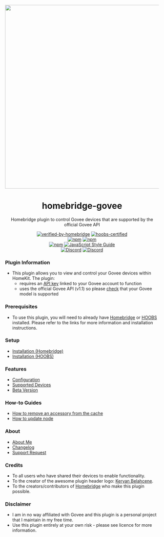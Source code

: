 <p align="center">
   <a href="https://github.com/bwp91/homebridge-govee"><img src="https://user-images.githubusercontent.com/43026681/101324574-5e997d80-3862-11eb-81b0-932330f6e242.png" width="600px"></a>
</p>
<span align="center">
  
# homebridge-govee 

 Homebridge plugin to control Govee devices that are supported by the official Govee API
 
 [![verified-by-homebridge](https://badgen.net/badge/homebridge/verified/purple)](https://github.com/homebridge/homebridge/wiki/Verified-Plugins)
 [![hoobs-certified](https://badgen.net/badge/HOOBS/Certified/yellow)](https://plugins.hoobs.org/plugin/homebridge-govee)   
 [![npm](https://img.shields.io/npm/v/homebridge-govee/latest?label=latest)](https://www.npmjs.com/package/homebridge-govee)
 [![npm](https://img.shields.io/npm/v/homebridge-govee/beta?label=beta)](https://github.com/bwp91/homebridge-govee/wiki/Beta-Version)   
 [![npm](https://img.shields.io/npm/dt/homebridge-govee)](https://www.npmjs.com/package/homebridge-govee)
 [![JavaScript Style Guide](https://img.shields.io/badge/code_style-standard-brightgreen.svg)](https://standardjs.com)   
 [![Discord](https://img.shields.io/discord/784827113378676736?color=728ED5&logo=discord&label=bwp91-discord)](https://discord.com/channels/784827113378676736/784827113378676739)
 [![Discord](https://img.shields.io/discord/432663330281226270?color=728ED5&logo=discord&label=hb-discord)](https://discord.com/channels/432663330281226270/742733745743855627)

</span>

### Plugin Information
* This plugin allows you to view and control your Govee devices within HomeKit. The plugin:
  * requires an [API key](https://github.com/bwp91/homebridge-govee/wiki/Configuration#obtaining-your-api-key) linked to your Govee account to function
  * uses the official Govee API (v1.1) so please [check](https://github.com/bwp91/homebridge-govee/wiki/Supported-Devices) that your Govee model is supported

### Prerequisites
* To use this plugin, you will need to already have [Homebridge](https://homebridge.io) or [HOOBS](https://hoobs.org) installed. Please refer to the links for more information and installation instructions.

### Setup
* [Installation (Homebridge)](https://github.com/bwp91/homebridge-govee/wiki/Installation-(Homebridge))
* [Installation (HOOBS)](https://github.com/bwp91/homebridge-govee/wiki/Installation-(HOOBS))

### Features
* [Configuration](https://github.com/bwp91/homebridge-govee/wiki/Configuration)
* [Supported Devices](https://github.com/bwp91/homebridge-govee/wiki/Supported-Devices)
* [Beta Version](https://github.com/bwp91/homebridge-govee/wiki/Beta-Version)

### How-to Guides
* [How to remove an accessory from the cache](https://github.com/bwp91/homebridge-govee/wiki/How-to-remove-an-accessory-from-the-cache)
* [How to update node](https://github.com/bwp91/homebridge-govee/wiki/How-to-update-node)

### About
* [About Me](https://github.com/sponsors/bwp91)
* [Changelog](https://github.com/bwp91/homebridge-govee/releases)
* [Support Request](https://github.com/bwp91/homebridge-govee/issues/new/choose)

### Credits
* To all users who have shared their devices to enable functionality.
* To the creator of the awesome plugin header logo: [Keryan Belahcene](https://www.instagram.com/keryan.me).
* To the creators/contributors of [Homebridge](https://homebridge.io) who make this plugin possible.

### Disclaimer
* I am in no way affiliated with Govee and this plugin is a personal project that I maintain in my free time.
* Use this plugin entirely at your own risk - please see licence for more information.
